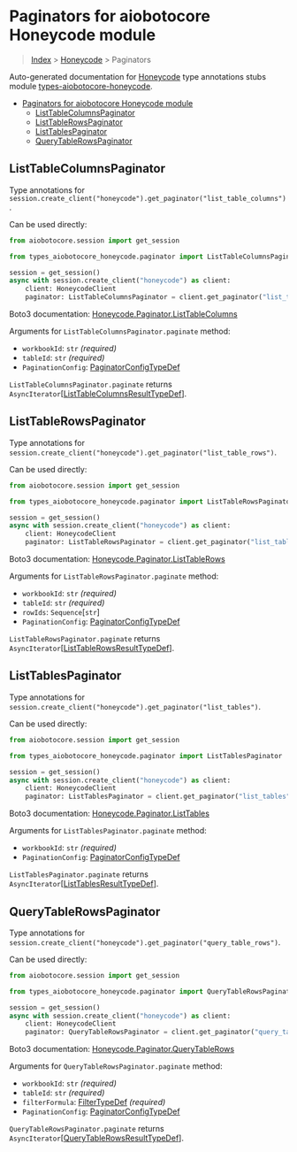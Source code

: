 <a id="paginators-for-aiobotocore-honeycode-module"></a>

# Paginators for aiobotocore Honeycode module

> [Index](../README.md) > [Honeycode](./README.md) > Paginators

Auto-generated documentation for
[Honeycode](https://boto3.amazonaws.com/v1/documentation/api/latest/reference/services/honeycode.html#Honeycode)
type annotations stubs module
[types-aiobotocore-honeycode](https://pypi.org/project/types-aiobotocore-honeycode/).

- [Paginators for aiobotocore Honeycode module](#paginators-for-aiobotocore-honeycode-module)
  - [ListTableColumnsPaginator](#listtablecolumnspaginator)
  - [ListTableRowsPaginator](#listtablerowspaginator)
  - [ListTablesPaginator](#listtablespaginator)
  - [QueryTableRowsPaginator](#querytablerowspaginator)

<a id="listtablecolumnspaginator"></a>

## ListTableColumnsPaginator

Type annotations for
`session.create_client("honeycode").get_paginator("list_table_columns")`.

Can be used directly:

```python
from aiobotocore.session import get_session

from types_aiobotocore_honeycode.paginator import ListTableColumnsPaginator

session = get_session()
async with session.create_client("honeycode") as client:
    client: HoneycodeClient
    paginator: ListTableColumnsPaginator = client.get_paginator("list_table_columns")
```

Boto3 documentation:
[Honeycode.Paginator.ListTableColumns](https://boto3.amazonaws.com/v1/documentation/api/latest/reference/services/honeycode.html#Honeycode.Paginator.ListTableColumns)

Arguments for `ListTableColumnsPaginator.paginate` method:

- `workbookId`: `str` *(required)*
- `tableId`: `str` *(required)*
- `PaginationConfig`:
  [PaginatorConfigTypeDef](./type_defs.md#paginatorconfigtypedef)

`ListTableColumnsPaginator.paginate` returns
`AsyncIterator`\[[ListTableColumnsResultTypeDef](./type_defs.md#listtablecolumnsresulttypedef)\].

<a id="listtablerowspaginator"></a>

## ListTableRowsPaginator

Type annotations for
`session.create_client("honeycode").get_paginator("list_table_rows")`.

Can be used directly:

```python
from aiobotocore.session import get_session

from types_aiobotocore_honeycode.paginator import ListTableRowsPaginator

session = get_session()
async with session.create_client("honeycode") as client:
    client: HoneycodeClient
    paginator: ListTableRowsPaginator = client.get_paginator("list_table_rows")
```

Boto3 documentation:
[Honeycode.Paginator.ListTableRows](https://boto3.amazonaws.com/v1/documentation/api/latest/reference/services/honeycode.html#Honeycode.Paginator.ListTableRows)

Arguments for `ListTableRowsPaginator.paginate` method:

- `workbookId`: `str` *(required)*
- `tableId`: `str` *(required)*
- `rowIds`: `Sequence`\[`str`\]
- `PaginationConfig`:
  [PaginatorConfigTypeDef](./type_defs.md#paginatorconfigtypedef)

`ListTableRowsPaginator.paginate` returns
`AsyncIterator`\[[ListTableRowsResultTypeDef](./type_defs.md#listtablerowsresulttypedef)\].

<a id="listtablespaginator"></a>

## ListTablesPaginator

Type annotations for
`session.create_client("honeycode").get_paginator("list_tables")`.

Can be used directly:

```python
from aiobotocore.session import get_session

from types_aiobotocore_honeycode.paginator import ListTablesPaginator

session = get_session()
async with session.create_client("honeycode") as client:
    client: HoneycodeClient
    paginator: ListTablesPaginator = client.get_paginator("list_tables")
```

Boto3 documentation:
[Honeycode.Paginator.ListTables](https://boto3.amazonaws.com/v1/documentation/api/latest/reference/services/honeycode.html#Honeycode.Paginator.ListTables)

Arguments for `ListTablesPaginator.paginate` method:

- `workbookId`: `str` *(required)*
- `PaginationConfig`:
  [PaginatorConfigTypeDef](./type_defs.md#paginatorconfigtypedef)

`ListTablesPaginator.paginate` returns
`AsyncIterator`\[[ListTablesResultTypeDef](./type_defs.md#listtablesresulttypedef)\].

<a id="querytablerowspaginator"></a>

## QueryTableRowsPaginator

Type annotations for
`session.create_client("honeycode").get_paginator("query_table_rows")`.

Can be used directly:

```python
from aiobotocore.session import get_session

from types_aiobotocore_honeycode.paginator import QueryTableRowsPaginator

session = get_session()
async with session.create_client("honeycode") as client:
    client: HoneycodeClient
    paginator: QueryTableRowsPaginator = client.get_paginator("query_table_rows")
```

Boto3 documentation:
[Honeycode.Paginator.QueryTableRows](https://boto3.amazonaws.com/v1/documentation/api/latest/reference/services/honeycode.html#Honeycode.Paginator.QueryTableRows)

Arguments for `QueryTableRowsPaginator.paginate` method:

- `workbookId`: `str` *(required)*
- `tableId`: `str` *(required)*
- `filterFormula`: [FilterTypeDef](./type_defs.md#filtertypedef) *(required)*
- `PaginationConfig`:
  [PaginatorConfigTypeDef](./type_defs.md#paginatorconfigtypedef)

`QueryTableRowsPaginator.paginate` returns
`AsyncIterator`\[[QueryTableRowsResultTypeDef](./type_defs.md#querytablerowsresulttypedef)\].
